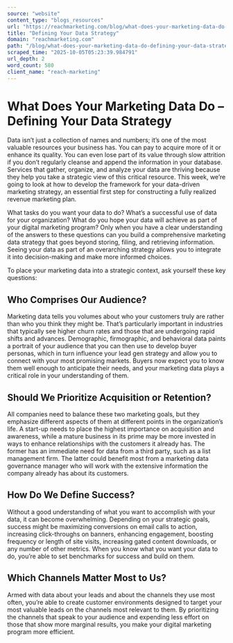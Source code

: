 ```yaml
---
source: "website"
content_type: "blogs_resources"
url: "https://reachmarketing.com/blog/what-does-your-marketing-data-do-defining-your-data-strategy/"
title: "Defining Your Data Strategy"
domain: "reachmarketing.com"
path: "/blog/what-does-your-marketing-data-do-defining-your-data-strategy/"
scraped_time: "2025-10-05T05:23:39.984791"
url_depth: 2
word_count: 580
client_name: "reach-marketing"
---
```


# What Does Your Marketing Data Do – Defining Your Data Strategy

Data isn’t just a collection of names and numbers; it’s one of the most valuable resources your business has. You can pay to acquire more of it or enhance its quality. You can even lose part of its value through slow attrition if you don’t regularly cleanse and append the information in your database. Services that gather, organize, and analyze your data are thriving because they help you take a strategic view of this critical resource. This week, we’re going to look at how to develop the framework for your data-driven marketing strategy, an essential first step for constructing a fully realized revenue marketing plan.

What tasks do you want your data to do? What’s a successful use of data for your organization? What do you hope your data will achieve as part of your digital marketing program? Only when you have a clear understanding of the answers to these questions can you build a comprehensive marketing data strategy that goes beyond storing, filing, and retrieving information. Seeing your data as part of an overarching strategy allows you to integrate it into decision-making and make more informed choices.

To place your marketing data into a strategic context, ask yourself these key questions:

## Who Comprises Our Audience?

Marketing data tells you volumes about who your customers truly are rather than who you think they might be. That’s particularly important in industries that typically see higher churn rates and those that are undergoing rapid shifts and advances. Demographic, firmographic, and behavioral data paints a portrait of your audience that you can then use to develop buyer personas, which in turn influence your lead gen strategy and allow you to connect with your most promising markets. Buyers now expect you to know them well enough to anticipate their needs, and your marketing data plays a critical role in your understanding of them.

## Should We Prioritize Acquisition or Retention?

All companies need to balance these two marketing goals, but they emphasize different aspects of them at different points in the organization’s life. A start-up needs to place the highest importance on acquisition and awareness, while a mature business in its prime may be more invested in ways to enhance relationships with the customers it already has. The former has an immediate need for data from a third party, such as a list management firm. The latter could benefit most from a marketing data governance manager who will work with the extensive information the company already has about its customers.

## How Do We Define Success?

Without a good understanding of what you want to accomplish with your data, it can become overwhelming. Depending on your strategic goals, success might be maximizing conversions on email calls to action, increasing click-throughs on banners, enhancing engagement, boosting frequency or length of site visits, increasing gated content downloads, or any number of other metrics. When you know what you want your data to do, you’re able to set benchmarks for success and build on them.

## Which Channels Matter Most to Us?

Armed with data about your leads and about the channels they use most often, you’re able to create customer environments designed to target your most valuable leads on the channels most relevant to them. By prioritizing the channels that speak to your audience and expending less effort on those that show more marginal results, you make your digital marketing program more efficient.